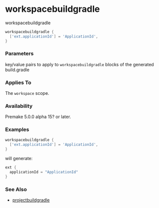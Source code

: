 
# workspacebuildgradle #

workspacebuildgradle

```Lua
workspacebuildgradle {
  ['ext.applicationId'] = 'ApplicationId',
}
```

### Parameters ###

key/value pairs to apply to `workspacebuildgradle` blocks of the generated build.gradle

### Applies To ###

The `workspace` scope.

### Availability ###

Premake 5.0.0 alpha 15? or later.

### Examples ###

```Lua
workspacebuildgradle {
  ['ext.applicationId'] = 'ApplicationId',
}
```

will generate:

```groovy
ext {
  applicationId = "ApplicationId"
}
```

### See Also ###

* [projectbuildgradle](projectbuildgradle.md)
